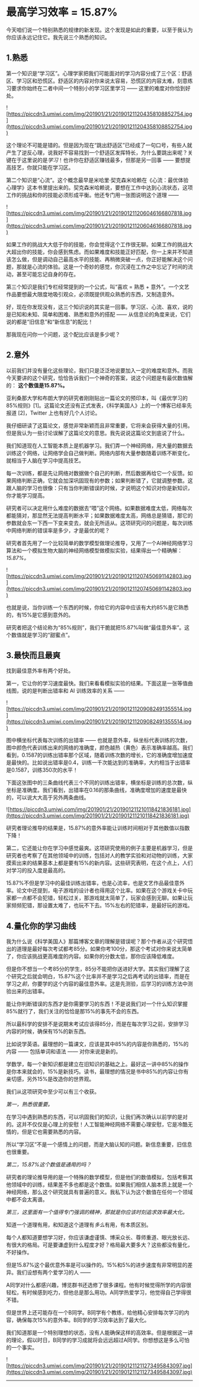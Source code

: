 # 最高学习效率 = 15.87%

今天咱们说一个特别熟悉的规律的新发现。这个发现是如此的重要，以至于我认为你应该永远记住它。我先说三个熟悉的知识。

## 1.熟悉

第一个知识是“学习区”。心理学家把我们可能面对的学习内容分成了三个区：舒适区、学习区和恐慌区。舒适区的内容对你来说太容易，恐慌区的内容太难，刻意练习要求你始终在二者中间一个特别小的学习区里学习 —— 这里的难度对你恰到好处。

![https://piccdn3.umiwi.com/img/201901/21/201901211204358108852754.jpg](https://piccdn3.umiwi.com/img/201901/21/201901211204358108852754.jpg)

这个理论不可能是错的。但是因为现在“跳出舒适区”已经成了一句口号，有些人就产生了逆反心理，说我好不容易找到一个舒适区发挥特长，为什么要跳出来呢？关键在于这里说的是*学习*！也许你在舒适区赚钱最多，但那是另一回事 —— 要想提高技艺，你就只能在学习区。

第二个知识是“心流”。这个概念最早是米哈里·契克森米哈赖在《心流：最优体验心理学》这本书里提出来的。契克森米哈赖说，要想在工作中达到心流状态，这项工作的挑战和你的技能必须形成平衡。他还专门用一张图说明这个道理 —— 

![https://piccdn3.umiwi.com/img/201901/21/201901211206046166807818.jpg](https://piccdn3.umiwi.com/img/201901/21/201901211206046166807818.jpg)

如果工作的挑战大大低于你的技能，你会觉得这个工作很无聊。如果工作的挑战大大超出你的技能，你会感到焦虑。而如果难度和技能正好匹配，你一上来并不知道该怎么做，但是调动自己最高水平的技能、再稍微突破一点，你正好能解决这个问题，那就是心流的体验。这是一个奇妙的感觉，你沉浸在工作之中忘记了时间的流动，甚至可能忘记自身的存在。

第三个知识是我们专栏经常提到的一个公式，叫“喜欢 = 熟悉 + 意外”。一个文艺作品要想最大限度地吸引观众，必须既提供观众熟悉的东西，又制造意外。

好，现在你发现没有，这三个知识说的其实是一回事。学习区、心流、喜欢，说的是已知和未知、简单和困难、熟悉和意外的搭配 —— 从信息论的角度来说，它们说的都是“旧信息”和“新信息”的配比！

那我现在问你一个问题，这个配比应该是多少呢？

## 2.意外

以前我们并没有量化这些理论，我们只是泛泛地说要加入一定的难度和意外。而我今天要讲的这个研究，恰恰告诉我们一个神奇的答案，说这个问题是有最优数值解的： **这个数值是15.87%。**

亚利桑那大学和布朗大学的研究者刚刚贴出一篇论文的预印本，叫《最优学习的85%规则》[1]。这篇论文还没有正式发表，《科学美国人》上的一个博客已经率先报道 [2]，Twitter 上也有好几个人讨论。

我仔细研读了这篇论文，感觉非常新颖而且非常重要，它将来会获得大量的引用。但是我认为一些讨论误解了这篇论文的意思。我先说说这篇论文到底说了什么。

我们知道现在人工智能本质上是机器学习。我们弄一个神经网络，用大量的数据去训练这个网络，让网络学会自己做判断。网络内部有大量参数随着训练不断变化，就相当于人脑在学习中提高技艺。

每一次训练，都是先让网络对数据做个自己的判断，然后数据再给它一个反馈。如果网络判断正确，它就会加深巩固现有的参数；如果判断错了，它就调整参数。这跟人脑的学习也很像：只有当你判断错误的时候，才说明这个知识对你是新知识，你才能学习提高。

研究者可以决定用什么难度的数据去“喂”这个网络。如果数据难度太低，网络每次都能猜对，那显然无法提高判断水平；如果数据难度太高，网络总是猜错，那它的参数就会东一下西一下变来变去，就会无所适从。这项研究问的问题是，每次训练中网络判断的错误率是多少，才是最优的呢？

研究者首先用了一个比较简单的数学模型做理论推导，又用了一个AI神经网络学习算法和一个模拟生物大脑的神经网络模型做模拟实验，结果得出一个精确解： *15.87%。*

![https://piccdn3.umiwi.com/img/201901/21/201901211207450691142803.jpg](https://piccdn3.umiwi.com/img/201901/21/201901211207450691142803.jpg)

也就是说，当你训练一个东西的时候，你给它的内容中应该有大约85%是它熟悉的，有15%是它感到意外的。

研究者把这个结论称为“85%规则”，我们干脆就把15.87%叫做“最佳意外率”。这个数值就是学习的“甜蜜点”。

## 3.最快而且最爽

找到最佳意外率有两个好处。

第一，它让你的学习速度最快。我们来看看模拟实验的结果。下面这是一张等值曲线图，说的是判断出错率和 AI 训练效率的关系 —— 

![https://piccdn3.umiwi.com/img/201901/21/201901211209082491355514.jpg](https://piccdn3.umiwi.com/img/201901/21/201901211209082491355514.jpg)

图中横坐标代表每次训练的出错率 —— 也就是意外率，纵坐标代表训练的次数，图中颜色代表训练出来的网络的准确度，颜色越热（黄色）表示准确率越高。我们看到，0.1587的训练出错率那个区域，随着训练次数的增长，它的准确度增加速度是最快的。比如说出错率是0.4，训练一千次能达到的准确率，大约相当于出错率是0.1587，训练350次的水平！

下面这张图中的三条曲线代表三个不同的训练出错率，横坐标是训练的总次数，纵坐标是准确度。我们看到，出错率在0.16的那条曲线，准确度增加的速度是最快的，可以说大大高于另外两条曲线。

![https://piccdn3.umiwi.com/img/201901/21/201901211210118421836181.jpg](https://piccdn3.umiwi.com/img/201901/21/201901211210118421836181.jpg)

研究者理论推导的结果是，15.87%的意外率能让训练时间相对于其他数值以指数下降！

第二，它还能让你在学习中感觉最爽。这项研究使用的例子主要是机器学习，但是研究者也考察了在其他领域中的训练，包括对人的教学实验和对动物的训练，大家摸索出来的结果基本上都是要有15%的新内容。这些研究表明，在这个点上，人们对学习的投入度是最高的。

15.87%不但是学习中的最佳训练出错率，也是心流率，也是文艺作品最佳意外率。论文中还提到，电子游戏的设计者也得用这个比率。如果在这个游戏关卡中玩家都一点都不会犯错，轻松过关，那游戏就太简单了，玩家会感到无聊。如果让玩家频频犯错，那设置太难了，也玩不下去。15%左右的犯错率，是最好玩的游戏。

## 4.量化你的学习曲线

我为什么说《科学美国人》那篇博客文章的理解是错误呢？那个作者从这个研究悟出的道理是最好每次考试都考85分。如果你考100分，那这个考试对你来说太简单了，你应该挑战更高难度的内容。如果你的分数太低，那你应该降低难度。

但是你不想当一个考85分的学生，85分不能把你送进好大学。其实我们理解了这个研究之后就会明白，15.87%这个比率并不是学习之后再考试的出错率，而是在学习之*前*，你要学的这个内容的最佳意外率。这是先测验，后学习的训练方法中测验出来的出错率。

能让你判断错误的东西才是你需要学习的东西！不是说我们对一个什么知识掌握85%就行了，我们关注的恰恰是那15%的事先不会的东西。

所以最科学的安排不是说期末考试应该得85分，而是在每次学习之前，安排学习内容的时候，确保有15%的新东西。

比如说学英语。最理想的一篇课文，应该是其中85%的内容是你熟悉的，15%的内容 —— 包括单词和语法 —— 对你来说是新的。

学数学，每一个新知识都是建立在旧知识的基础之上。最好这一讲中85%的操作是你本来就会的，15%是新技巧。读书，最理想的情况是书中85%的内容让你有亲切感，另外15%是改造你的世界观。

我们从这项研究中至少可以有三个收获。

 *第一，熟悉很重要。*

在学习中遇到熟悉的东西，可以巩固我们的知识，让我们再次确认以前学的是对的。这并不仅仅是心理上的安慰！人工智能神经网络不需要心理安慰，它是冷酷无情的，但是它也需要熟悉的内容。

所以“学习区”不是一个感情上的问题，而是大脑认知的问题。新信息重要，旧信息也很重要。

 *第二，15.87%这个数值是通用的吗？*

研究者的理论推导用的是一个特殊的数学模型，但是他们的数值模拟，包括考察其他领域中的训练，结果差不多也都是这个数值。如果我们相信人脑本质上就是一个神经网络，那么这个研究就具有普遍的意义。我私下认为这个数值在任何一个领域中都不会太离谱。

 *第三，这里面有一个值得专门强调的精神，那就是你应该时刻追求效率最大化。*

知道一个道理有用，和知道这个道理有*多么*有用，有本质区别。

每个人都知道要想学习好，你应该谦虚谨慎、博采众长、尊师重道、眼光放长远、有很大的格局。可是要谦虚到什么程度才好？格局最大要多大？这些都没有量化，不好操作。

但是15.87%这个最优意外率是可以操作的。15%和5%的进步速度有非常明显的差异。我们设想有两个爱学习的人 ——

A同学对什么都感兴趣，博览群书还选修了很多课程。他有时候觉得所学的内容很轻松，有时候感到吃力，但他总是那么用功。A同学热爱学习，他觉得自己学得很不错。

但是世界上还可能存在一个B同学。B同学有个教练，给他精心安排每次学习的内容，确保每次15%的意外率。B同学的学习效率达到了最大化。

我们知道那是一个特别理想的状态，没有人能确保这样的高效率。但是根据这一讲的理论，假以时日，B同学的学习成就将会远远超过A同学。你想想这是多么可怕的一个事实。

![https://piccdn3.umiwi.com/img/201901/21/201901211211273495843097.jpg](https://piccdn3.umiwi.com/img/201901/21/201901211211273495843097.jpg)

---
